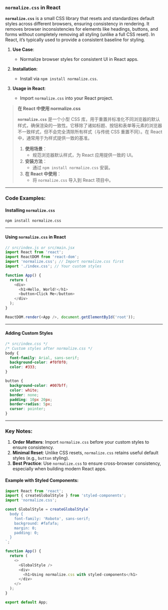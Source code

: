 ### `normalize.css` in React  

**`normalize.css`** is a small CSS library that resets and standardizes default styles across different browsers, ensuring consistency in rendering. It removes browser inconsistencies for elements like headings, buttons, and forms without completely removing all styling (unlike a full CSS reset). In React, it’s typically used to provide a consistent baseline for styling.  

1. **Use Case**:  
   - Normalize browser styles for consistent UI in React apps.  

2. **Installation**:  
   - Install via `npm install normalize.css`.  

3. **Usage in React**:  
   - Import `normalize.css` into your React project.  

> **在 React 中使用 normalize.css**  
>
> <audio src="..\..\mp3\`normalize.css`.mp3"></audio>
>
> **`normalize.css`** 是一个小型 CSS 库，用于重置并标准化不同浏览器的默认样式，确保渲染的一致性。它移除了诸如标题、按钮和表单等元素的浏览器不一致样式，但不会完全清除所有样式（与传统 CSS 重置不同）。在 React 中，通常用于为样式提供一致的基准。  
>
> 1. **使用场景**：  
>    - 规范浏览器默认样式，为 React 应用提供一致的 UI。  
> 2. **安装方法**：  
>    - 通过 `npm install normalize.css` 安装。  
> 3. **在 React 中使用**：  
>    - 将 `normalize.css` 导入到 React 项目中。  

---

### Code Examples:

#### **Installing `normalize.css`**
```bash
npm install normalize.css
```

---

#### **Using `normalize.css` in React**
```javascript
// src/index.js or src/main.jsx
import React from 'react';
import ReactDOM from 'react-dom';
import 'normalize.css'; // Import normalize.css first
import './index.css'; // Your custom styles

function App() {
  return (
    <div>
      <h1>Hello, World!</h1>
      <button>Click Me</button>
    </div>
  );
}

ReactDOM.render(<App />, document.getElementById('root'));
```

---

#### **Adding Custom Styles**
```css
/* src/index.css */
/* Custom styles after normalize.css */
body {
  font-family: Arial, sans-serif;
  background-color: #f0f0f0;
  color: #333;
}

button {
  background-color: #007bff;
  color: white;
  border: none;
  padding: 10px 20px;
  border-radius: 5px;
  cursor: pointer;
}
```

---

### Key Notes:  
1. **Order Matters**: Import `normalize.css` before your custom styles to ensure consistency.  
2. **Minimal Reset**: Unlike CSS resets, `normalize.css` retains useful default styles (e.g., `button` styling).  
3. **Best Practice**: Use `normalize.css` to ensure cross-browser consistency, especially when building modern React apps.  

#### Example with Styled Components:
```javascript
import React from 'react';
import { createGlobalStyle } from 'styled-components';
import 'normalize.css';

const GlobalStyle = createGlobalStyle`
  body {
    font-family: 'Roboto', sans-serif;
    background: #fafafa;
    margin: 0;
    padding: 0;
  }
`;

function App() {
  return (
    <>
      <GlobalStyle />
      <div>
        <h1>Using normalize.css with styled-components</h1>
      </div>
    </>
  );
}

export default App;
```